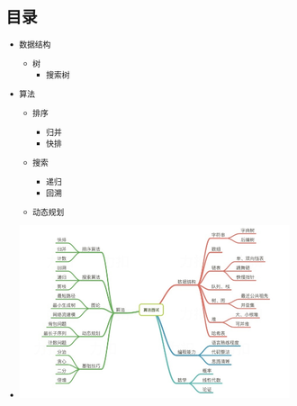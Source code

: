 # 目录

- 数据结构

  - 树
    - 搜索树

- 算法

  - 排序

    - 归并
    - 快排

  - 搜索

    - 递归
    - 回溯

  - 动态规划

    

- ![1574059387141](pic/1574059387141.png)
  
  
  